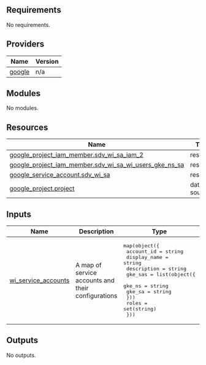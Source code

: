 ## Requirements

No requirements.

## Providers

| Name | Version |
|------|---------|
| <a name="provider_google"></a> [google](#provider\_google) | n/a |

## Modules

No modules.

## Resources

| Name | Type |
|------|------|
| [google_project_iam_member.sdv_wi_sa_iam_2](https://registry.terraform.io/providers/hashicorp/google/latest/docs/resources/project_iam_member) | resource |
| [google_project_iam_member.sdv_wi_sa_wi_users_gke_ns_sa](https://registry.terraform.io/providers/hashicorp/google/latest/docs/resources/project_iam_member) | resource |
| [google_service_account.sdv_wi_sa](https://registry.terraform.io/providers/hashicorp/google/latest/docs/resources/service_account) | resource |
| [google_project.project](https://registry.terraform.io/providers/hashicorp/google/latest/docs/data-sources/project) | data source |

## Inputs

| Name | Description | Type | Default | Required |
|------|-------------|------|---------|:--------:|
| <a name="input_wi_service_accounts"></a> [wi\_service\_accounts](#input\_wi\_service\_accounts) | A map of service accounts and their configurations | <pre>map(object({<br/>    account_id   = string<br/>    display_name = string<br/>    description  = string<br/>    gke_sas = list(object({<br/>      gke_ns = string<br/>      gke_sa = string<br/>    }))<br/>    roles = set(string)<br/>  }))</pre> | n/a | yes |

## Outputs

No outputs.
